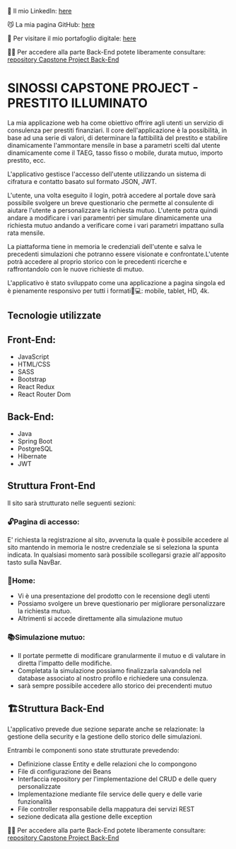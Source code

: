 🔗 Il mio LinkedIn: [here](https://www.linkedin.com/in/antonio-vallerga-2612a468/)

😼 La mia pagina GitHub: [here](https://github.com/Vallerga)

🍳 Per visitare il mio portafoglio digitale: [here](https://portfolio-git-master-vallerga.vercel.app/)

👨‍💻 Per accedere alla parte Back-End potete liberamente consultare: [repository Capstone Project Back-End](https://github.com/Vallerga/Capstone_Project)

# SINOSSI CAPSTONE PROJECT - **PRESTITO ILLUMINATO**

La mia applicazione web ha come obiettivo offrire agli utenti un servizio di consulenza per prestiti finanziari. Il core dell'applicazione è la possibilità, in base ad una serie di valori, di determinare la fattibilità del prestito e stabilire dinamicamente l'ammontare mensile in base a parametri scelti dal utente dinamicamente come il TAEG, tasso fisso o mobile, durata mutuo, importo prestito, ecc.

L'applicativo gestisce l'accesso dell'utente utilizzando un sistema di cifratura e contatto basato sul formato JSON, JWT. 

L'utente, una volta eseguito il login, potrà accedere al portale dove sarà possibile svolgere un breve questionario che permette al consulente di aiutare l'utente a personalizzare la richiesta mutuo. L'utente potra quindi andare a modificare i vari paramentri per simulare dinamicamente una richiesta mutuo andando a verificare come i vari parametri impattano sulla rata mensile.

La piattaforma tiene in memoria le credenziali dell'utente e salva le precedenti simulazioni che potranno essere visionate e confrontate.L'utente potrà accedere al proprio storico con le precedenti ricerche e raffrontandolo con le nuove richieste di mutuo.

L'applicativo è stato sviluppato come una applicazione a pagina singola ed è pienamente responsivo per tutti i formati📱💻: mobile, tablet, HD, 4k.

## Tecnologie utilizzate
## Front-End:

- JavaScript
- HTML/CSS
- SASS
- Bootstrap
- React Redux
- React Router Dom

## Back-End:
- Java
- Spring Boot
- PostgreSQL
- Hibernate
- JWT

## Struttura Front-End

Il sito sarà strutturato nelle seguenti sezioni:

### 🔓Pagina di accesso:
E' richiesta la registrazione al sito, avvenuta la quale è possibile accedere al sito mantendo in memoria le nostre credenziale se si seleziona la spunta indicata. In qualsiasi momento sarà possibile scollegarsi grazie all'apposito tasto sulla NavBar.

### 🏡Home:
- Vi è una presentazione del prodotto con le recensione degli utenti
- Possiamo svolgere un breve questionario per migliorare personalizzare la richiesta mutuo.
- Altrimenti si accede direttamente alla simulazione mutuo

### 📚Simulazione mutuo:
- Il portate permette di modificare granularmente il mutuo e di valutare in diretta l'impatto delle modifiche.
- Completata la simulazione possiamo finalizzarla salvandola nel database associato al nostro profilo e richiedere una consulenza.
- sarà sempre possibile accedere allo storico dei precendenti mutuo

## 🏗Struttura Back-End

L'applicativo prevede due sezione separate anche se relazionate: la gestione della security e la gestione dello storico delle simulazioni.

Entrambi le componenti sono state strutturate prevedendo:
- Definizione classe Entity e delle relazioni che lo compongono
- File di configurazione dei Beans
- Interfaccia repository per l'implementazione del CRUD e delle query personalizzate
- Implementazione mediante file service delle query e delle varie funzionalità
- File controller responsabile della mappatura dei servizi REST
- sezione dedicata alla gestione delle exception

👨‍💻 Per accedere alla parte Back-End potete liberamente consultare: [repository Capstone Project Back-End](https://github.com/Vallerga/Capstone_Project)
